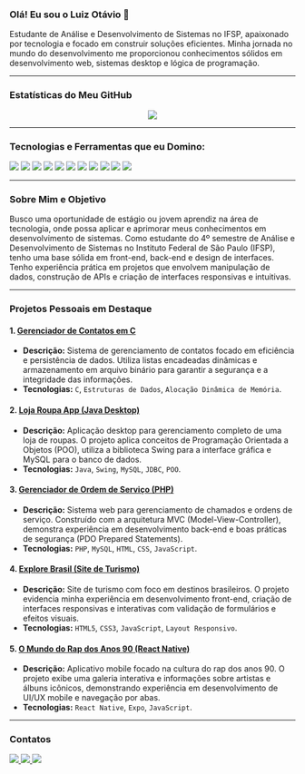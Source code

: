 ### Olá! Eu sou o Luiz Otávio 👋

Estudante de Análise e Desenvolvimento de Sistemas no IFSP, apaixonado por tecnologia e focado em construir soluções eficientes. Minha jornada no mundo do desenvolvimento me proporcionou conhecimentos sólidos em desenvolvimento web, sistemas desktop e lógica de programação.

---

### Estatísticas do Meu GitHub

<p align="center">
  <a href="https://github.com/luizolvx">
    <img src="https://github-readme-stats.vercel.app/api?username=luizolvx&show_icons=true&theme=dark&include_all_commits=true" />
  </a>
</p>

---

### Tecnologias e Ferramentas que eu Domino:

<p align="left">
  <img src="https://img.shields.io/badge/HTML5-E34F26?style=for-the-badge&logo=html5&logoColor=white" />
  <img src="https://img.shields.io/badge/CSS3-1572B6?style=for-the-badge&logo=css3&logoColor=white" />
  <img src="https://img.shields.io/badge/JavaScript-F7DF1E?style=for-the-badge&logo=javascript&logoColor=black" />
  <img src="https://img.shields.io/badge/PHP-777BB4?style=for-the-badge&logo=php&logoColor=white" />
  <img src="https://img.shields.io/badge/C-A8B9CC?style=for-the-badge&logo=c&logoColor=white" />
  <img src="https://img.shields.io/badge/Java-007396?style=for-the-badge&logo=java&logoColor=white" />
  <img src="https://img.shields.io/badge/Python-3776AB?style=for-the-badge&logo=python&logoColor=white" />
  <img src="https://img.shields.io/badge/MySQL-4479A1?style=for-the-badge&logo=mysql&logoColor=white" />
  <img src="https://img.shields.io/badge/Figma-F24E1E?style=for-the-badge&logo=figma&logoColor=white" />
  <img src="https://img.shields.io/badge/GIT-E44C30?style=for-the-badge&logo=git&logoColor=white" />
  <img src="https://img.shields.io/badge/VS%20CODE-0078D4?style=for-the-badge&logo=visual%20studio%20code&logoColor=white" />
</p>

---

### Sobre Mim e Objetivo

Busco uma oportunidade de estágio ou jovem aprendiz na área de tecnologia, onde possa aplicar e aprimorar meus conhecimentos em desenvolvimento de sistemas. Como estudante do 4º semestre de Análise e Desenvolvimento de Sistemas no Instituto Federal de São Paulo (IFSP), tenho uma base sólida em front-end, back-end e design de interfaces. Tenho experiência prática em projetos que envolvem manipulação de dados, construção de APIs e criação de interfaces responsivas e intuitivas.

---

### Projetos Pessoais em Destaque

#### 1. [Gerenciador de Contatos em C](https://github.com/luizolvx/projeto-final-lista-de-contatos)
- **Descrição:** Sistema de gerenciamento de contatos focado em eficiência e persistência de dados. Utiliza listas encadeadas dinâmicas e armazenamento em arquivo binário para garantir a segurança e a integridade das informações.
- **Tecnologias:** `C`, `Estruturas de Dados`, `Alocação Dinâmica de Memória`.

#### 2. [Loja Roupa App (Java Desktop)](https://github.com/luizolvx/projeto-loja-de-roupas-java)
- **Descrição:** Aplicação desktop para gerenciamento completo de uma loja de roupas. O projeto aplica conceitos de Programação Orientada a Objetos (POO), utiliza a biblioteca Swing para a interface gráfica e MySQL para o banco de dados.
- **Tecnologias:** `Java`, `Swing`, `MySQL`, `JDBC`, `POO`.

#### 3. [Gerenciador de Ordem de Serviço (PHP)](https://github.com/luizolvx/sistemas-chamados-php)
- **Descrição:** Sistema web para gerenciamento de chamados e ordens de serviço. Construído com a arquitetura MVC (Model-View-Controller), demonstra experiência em desenvolvimento back-end e boas práticas de segurança (PDO Prepared Statements).
- **Tecnologias:** `PHP`, `MySQL`, `HTML`, `CSS`, `JavaScript`.

#### 4. [Explore Brasil (Site de Turismo)](https://github.com/luizolvx/site-de-turismo)
- **Descrição:** Site de turismo com foco em destinos brasileiros. O projeto evidencia minha experiência em desenvolvimento front-end, criação de interfaces responsivas e interativas com validação de formulários e efeitos visuais.
- **Tecnologias:** `HTML5`, `CSS3`, `JavaScript`, `Layout Responsivo`.

#### 5. [O Mundo do Rap dos Anos 90 (React Native)](https://github.com/luizolvx/o-mundo-do-rap-.git)
- **Descrição:** Aplicativo mobile focado na cultura do rap dos anos 90. O projeto exibe uma galeria interativa e informações sobre artistas e álbuns icônicos, demonstrando experiência em desenvolvimento de UI/UX mobile e navegação por abas.
- **Tecnologias:** `React Native`, `Expo`, `JavaScript`.

---

### Contatos

<p align="left">
  <a href="https://www.linkedin.com/in/luiz-ot%C3%A1vio-oliveira-400851310/">
    <img src="https://img.shields.io/badge/LinkedIn-0077B5?style=for-the-badge&logo=linkedin&logoColor=white" />
  </a>
  <a href="https://github.com/luizolvx">
    <img src="https://img.shields.io/badge/GitHub-100000?style=for-the-badge&logo=github&logoColor=white" />
  </a>
  <a href="mailto:oluizotavio044@gmail.com">
    <img src="https://img.shields.io/badge/Gmail-D14836?style=for-the-badge&logo=gmail&logoColor=white" />
  </a>
</p>
